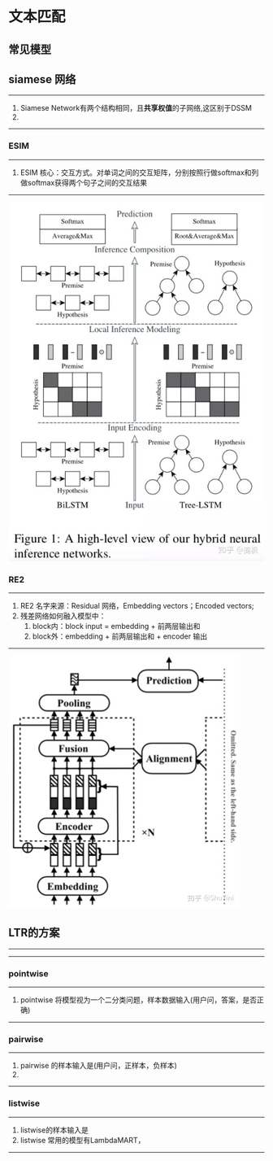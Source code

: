 # 文本匹配

## 常见模型

## siamese 网络

----

1. Siamese Network有两个结构相同，且**共享权值**的子网络,这区别于DSSM
1.

---

### ESIM

---

1. ESIM 核心：交互方式。对单词之间的交互矩阵，分别按照行做softmax和列做softmax获得两个句子之间的交互结果

---

![esim](../img/esim.jpg)

### RE2

----

1. RE2 名字来源：Residual 网络，Embedding vectors；Encoded vectors;
1. 残差网络如何融入模型中：
    1. block内：block input = embedding + 前两层输出和
    1. block外：embedding + 前两层输出和 + encoder 输出

----

![re2](../img/re2.jpg)

## LTR的方案

-----
-----

### pointwise

---

1. pointwise 将模型视为一个二分类问题，样本数据输入(用户问，答案，是否正确)

---

### pairwise

---

1. pairwise 的样本输入是(用户问，正样本，负样本)
1.

---

### listwise

---

1. listwise的样本输入是
1. listwise 常用的模型有LambdaMART，

---
